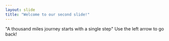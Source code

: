 ```yaml
---
layout: slide
title: "Welcome to our second slide!"
---
```

"A thousand miles journey starts with a single step"
Use the left arrow to go back!
